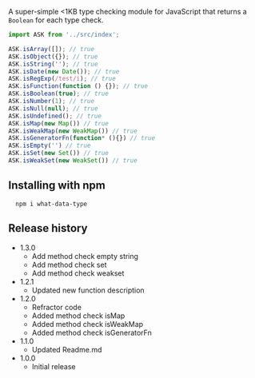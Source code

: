 
A super-simple &lt;1KB type checking module for JavaScript that returns a `Boolean` for each type check.

```js
import ASK from '../src/index';

ASK.isArray([]); // true
ASK.isObject({}); // true
ASK.isString(''); // true
ASK.isDate(new Date()); // true
ASK.isRegExp(/test/i); // true
ASK.isFunction(function () {}); // true
ASK.isBoolean(true); // true
ASK.isNumber(1); // true
ASK.isNull(null); // true
ASK.isUndefined(); // true
ASK.isMap(new Map()) // true
ASK.isWeakMap(new WeakMap()) // true
ASK.isGeneratorFn(function* (){}) // true
ASK.isEmpty('') // true
ASK.isSet(new Set()) // true
ASK.isWeakSet(new WeakSet()) // true
```

## Installing with npm

```
  npm i what-data-type
```

## Release history
- 1.3.0
  - Add method check empty string
  - Add method check set
  - Add method check weakset
- 1.2.1
  - Updated new function description
- 1.2.0
  - Refractor code
  - Added method check isMap
  - Added method check isWeakMap
  - Added method check isGeneratorFn
- 1.1.0
  - Updated Readme.md
- 1.0.0
  - Initial release
